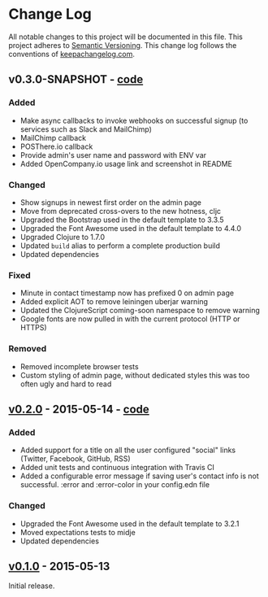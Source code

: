 # Change Log

All notable changes to this project will be documented in this file. This project adheres to [Semantic Versioning](http://semver.org/). This change log follows the conventions of [keepachangelog.com](http://keepachangelog.com).

## v0.3.0-SNAPSHOT - [code](https://github.com/SnootyMonkey/posthere.io/compare/v0.2...HEAD)

### Added
* Make async callbacks to invoke webhooks on successful signup (to services such as Slack and MailChimp)
* MailChimp callback
* POSThere.io callback
* Provide admin's user name and password with ENV var
* Added OpenCompany.io usage link and screenshot in README

### Changed
* Show signups in newest first order on the admin page
* Move from deprecated cross-overs to the new hotness, cljc
* Upgraded the Bootstrap used in the default template to 3.3.5
* Upgraded the Font Awesome used in the default template to 4.4.0
* Upgraded Clojure to 1.7.0
* Updated `build` alias to perform a complete production build
* Updated dependencies

### Fixed
* Minute in contact timestamp now has prefixed 0 on admin page
* Added explicit AOT to remove leiningen uberjar warning
* Updated the ClojureScript coming-soon namespace to remove warning
* Google fonts are now pulled in with the current protocol (HTTP or HTTPS)

### Removed
* Removed incomplete browser tests
* Custom styling of admin page, without dedicated styles this was too often ugly and hard to read

## [v0.2.0](https://github.com/SnootyMonkey/coming-soon/releases/tag/v0.2.0) -  2015-05-14 - [code](https://github.com/SnootyMonkey/posthere.io/compare/v0.1...v0.2)

### Added
* Added support for a title on all the user configured "social" links (Twitter, Facebook, GitHub, RSS)
* Added unit tests and continuous integration with Travis CI
* Added a configurable error message if saving user's contact info is not successful. :error and :error-color in your config.edn file

### Changed
* Upgraded the Font Awesome used in the default template to 3.2.1
* Moved expectations tests to midje
* Updated dependencies

## [v0.1.0](https://github.com/SnootyMonkey/coming-soon/releases/tag/v0.1.0) - 2015-05-13

Initial release.